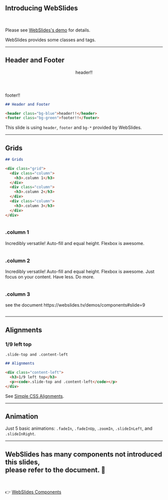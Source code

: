 <!-- sectionTitle: Introducing WebSlides -->

## Introducing WebSlides

<br />

Please see [WebSlides's demo](https://webslides.tv/demos/components#slide=5) for details.

WebSlides provides some classes and tags.

---

## Header and Footer

<header class="bg-blue">header!!</header>
<footer class="bg-green">footer!!</footer>

```markdown
## Header and Footer

<header class="bg-blue">header!!</header>
<footer class="bg-green">footer!!</footer>
```

This slide is using `header`, `footer` and `bg-*` provided by WebSlides.

---

## Grids

```markdown
## Grids

<div class="grid">
  <div class="column">
    <h3>.column 1</h3>
  </div>
  <div class="column">
    <h3>.column 2</h3>
  </div>
  <div class="column">
    <h3>.column 3</h3>
  </div>
</div>
```

<div class="grid">
  <div class="column">
    <h3>.column 1</h3>
    <p>Incredibly versatile! Auto-fill and equal height. Flexbox is awesome.</p>
  </div>
  <div class="column">
    <h3>.column 2</h3>
    <p>Incredibly versatile! Auto-fill and equal height. Flexbox is awesome. Just focus on your content. Have less. Do more.</p>
  </div>
  <div class="column">
    <h3>.column 3</h3>
    <p>see the document https://webslides.tv/demos/components#slide=9</p>
  </div>
</div>

---

## Alignments

<div class="content-left">
  <h3>1/9 left top</h3>
  <p><code>.slide-top and .content-left</code></p>
</div>

```markdown
## Alignments

<div class="content-left">
  <h3>1/9 left top</h3>
  <p><code>.slide-top and .content-left</code></p>
</div>
```

See [Simple CSS Alignments](https://webslides.tv/demos/components#slide=14).

---

<h2 class="zoomIn">Animation</h2>

Just 5 basic animations: `.fadeIn`, `.fadeInUp`, `.zoomIn`, `.slideInLeft`, and `.slideInRight`.

---

## WebSlides has many components not introduced this slides, <br />please refer to the document. 🙏

<br />

👉 [WebSlides Components](https://webslides.tv/demos/components#slide=2)
